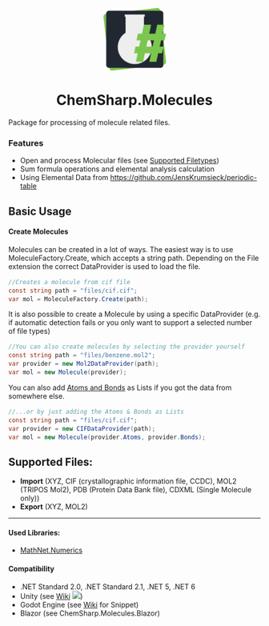 <p align="center">
<img src="https://raw.githubusercontent.com/JensKrumsieck/ChemSharp/master/icon.png" height="125px" /></p>
<h1 align="center" >ChemSharp.Molecules</h1>

Package for processing of molecule related files.

### Features
* Open and process Molecular files (see [Supported Filetypes](#molecule))
* Sum formula operations and elemental analysis calculation
* Using Elemental Data from https://github.com/JensKrumsieck/periodic-table


## Basic Usage
#### Create Molecules
Molecules can be created in a lot of ways. The easiest way is to use MoleculeFactory.Create, which accepts a string path. Depending on the File extension the correct DataProvider is used to load the file.
  ```csharp
  //Creates a molecule from cif file
  const string path = "files/cif.cif";
  var mol = MoleculeFactory.Create(path);
  ```
It is also possible to create a Molecule by using a specific DataProvider (e.g. if automatic detection fails or you only want to support a selected number of file types)

  ```csharp
  //You can also create molecules by selecting the provider yourself
  const string path = "files/benzene.mol2";
  var provider = new Mol2DataProvider(path);
  var mol = new Molecule(provider);
  ```
You can also add [Atoms and Bonds](https://github.com/JensKrumsieck/ChemSharp/wiki/Element-Atom-Bond) as Lists if you got the data from somewhere else.

  ```csharp
  //...or by just adding the Atoms & Bonds as Lists
  const string path = "files/cif.cif";
  var provider = new CIFDataProvider(path);
  var mol = new Molecule(provider.Atoms, provider.Bonds);
  ```

## Supported Files:
* **Import** (XYZ, CIF (crystallographic information file, CCDC), MOL2 (TRIPOS Mol2), PDB (Protein Data Bank file), CDXML (Single Molecule only))
* **Export** (XYZ, MOL2)
  
<hr/>

#### Used Libraries:
* [MathNet.Numerics](https://github.com/mathnet/mathnet-numerics)

#### Compatibility
* .NET Standard 2.0, .NET Standard 2.1, .NET 5, .NET 6
* Unity (see [Wiki](https://github.com/JensKrumsieck/ChemSharp/wiki/Use-with-Unity) 
<a href="https://github.com/JensKrumsieck/ChemSharp/wiki/Use-with-Unity"><img src="https://img.shields.io/badge/Unity-100000?logo=unity&logoColor=white"/></a>)
* Godot Engine (see [Wiki](https://github.com/JensKrumsieck/ChemSharp/wiki/Use-with-Godot-Engine) for Snippet)
* Blazor (see ChemSharp.Molecules.Blazor)

